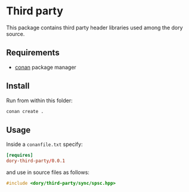 # Third party

This package contains third party header libraries used among the dory source.

## Requirements

- [conan](https://conan.io/) package manager

## Install

Run from within this folder:

```sh
conan create .
```

## Usage

Inside a `conanfile.txt` specify:

```toml
[requires]
dory-third-party/0.0.1
```

and use in source files as follows:

```cpp
#include <dory/third-party/sync/spsc.hpp>
```
